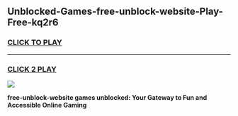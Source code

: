
## Unblocked-Games-free-unblock-website-Play-Free-kq2r6
<h3>
<a href="https://premium76.site?title=free-unblock-website&ref=21A">CLICK TO PLAY</a></h3>
<hr>

<h3>
<a href="https://premium76.site?title=free-unblock-website&ref=21A">CLICK 2 PLAY</a>
  
</h3>

<a href="https://premium76.site?title=free-unblock-website&ref=21A"><img src="https://clearcache.store/games.png"></a>


**free-unblock-website games unblocked: Your Gateway to Fun and Accessible Online Gaming**
